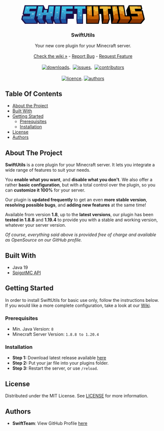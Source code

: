 <br/>
<p align="center">
  <a href="https://github.com/SwiftTeam-Dev/SwiftUtils">
    <img src="https://github.com/SwiftTeam-Dev/SwiftUtils/blob/Main/assets/text-banner.png?raw=true" alt="Logo" width="400" height="60">
  </a>
</p>

<h3 align="center">SwiftUtils</h3>

<p align="center">
  Your new core plugin for your Minecraft server.
  <br/>
  <br/>
  <a href="https://swiftteam.gitbook.io/swiftutils/">Check the wiki »</a>
  -
  <a href="https://github.com/SwiftTeam-Dev/SwiftUtils/issues">Report Bug</a>
  -
  <a href="https://github.com/SwiftTeam-Dev/SwiftUtils/issues">Request Feature</a>
  <br/>
  <br/>
  
  <a href="https://github.com/SwiftTeam-Dev/SwiftUtils/releases/latest">
    <img src="https://img.shields.io/github/downloads/SwiftTeam-Dev/SwiftUtils/total?style=for-the-badge" align="center" alt="downloads">
  </a>
  ‎ ‎
  <a href="https://github.com/SwiftTeam-Dev/SwiftUtils/issues">
    <img src="https://img.shields.io/github/issues/SwiftTeam-Dev/SwiftUtils?style=for-the-badge" align="center" alt="issues">
  </a>
  ‎ ‎
  <a href="https://github.com/SwiftTeam-Dev/SwiftUtils#authors">
    <img src="https://img.shields.io/github/contributors/SwiftTeam-Dev/SwiftUtils?color=dark-green&style=for-the-badge" align="center" alt="contributors">
  </a>
  <br/>
  <br/>
  <a href="https://github.com/SwiftTeam-Dev/SwiftUtils/blob/Main/LICENSE">
    <img src="https://img.shields.io/badge/License-MIT%20License-blue?style=for-the-badge" align="center" alt="licence">
  </a>
  ‎‎
  <a href="https://www.codefactor.io/repository/github/SwiftTeam-Dev/SwiftUtils">
    <img src="https://www.codefactor.io/repository/github/SwiftTeam-Dev/SwiftUtils/badge?style=for-the-badge" align="center" alt="authors">
  </a>

</p>

## Table Of Contents

* [About the Project](#about-the-project)
* [Built With](#built-with)
* [Getting Started](#getting-started)
    * [Prerequisites](#prerequisites)
    * [Installation](#installation)
* [License](#license)
* [Authors](#authors)

## About The Project

**SwiftUtils** is a core plugin for your Minecraft server.
It lets you integrate a wide range of features to suit your needs.

You __enable what you want__, and __disable what you don't__.
We also offer a rather **basic configuration**, but with a total control over the plugin, so you can **customize it 100%** for your server.

Our plugin is **updated frequently** to get an even __more stable version__, __resolving possible bugs__, and __adding new features__ at the same time!

Available from version **1.8**, up to the **latest versions**, our plugin has been __tested in 1.8.8__ and __1.19.4__ to provide you with a stable and working version, whatever your server version.

*Of course, everything said above is provided free of charge and available as OpenSource on our GitHub profile.*

## Built With

* Java 19
* [SpigotMC API](https://hub.spigotmc.org/javadocs/spigot/)

## Getting Started

In order to install SwiftUtils for basic use only, follow the instructions below.
If you would like a more complete configuration, take a look at our [Wiki](https://swiftteam.gitbook.io/swiftutils).

### Prerequisites

* Min. Java Version: `8`
* Minecraft Server Version: `1.8.8 to 1.20.4`

### Installation

* **Step 1:** Download latest release available [here](https://github.com/SwiftTeam-Dev/SwiftUtils/releases/latest)
* **Step 2:** Put your jar file into your plugins folder.
* **Step 3:** Restart the server, or use `/reload`.

## License

Distributed under the MIT License. See [LICENSE](https://github.com/SwiftTeam-Dev/SwiftUtils/blob/main/LICENSE.md) for more information.

## Authors

* **SwiftTeam**: View GitHub Profile [here](https://github.com/SwiftTeam-Dev/)